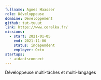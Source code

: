 ```yaml
---
fullname: Agnès Haasser
role: Développeuse
domaine: Développement
github: tut-tuuut
link: https://www.corelka.fr/
missions:
  - start: 2021-01-05
    end: 2021-11-06
    status: independent
    employer: Octo
startups:
  - aidantsconnect
---
```


Développeuse multi-tâches et multi-langages

